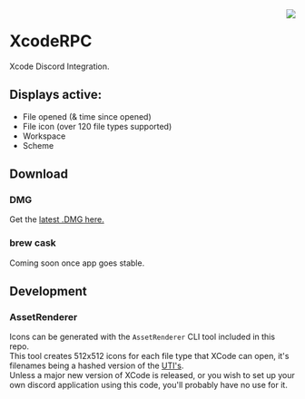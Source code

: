 <img src="https://jari.lol/ZPuuGrnTBA.png" align="right">

# XcodeRPC
Xcode Discord Integration.

## Displays active:

- File opened (& time since opened)
- File icon (over 120 file types supported)
- Workspace
- Scheme

## Download

### DMG

Get the [latest .DMG here.](https://github.com/jariz/XcodeRPC/releases/latest)

### brew cask

Coming soon once app goes stable.

## Development

### AssetRenderer

Icons can be generated with the `AssetRenderer` CLI tool included in this repo.  
This tool creates 512x512 icons for each file type that XCode can open, it's filenames being a hashed version of the [UTI's](https://en.wikipedia.org/wiki/Uniform_Type_Identifier).  
Unless a major new version of XCode is released, or you wish to set up your own discord application using this code, you'll probably have no use for it.
